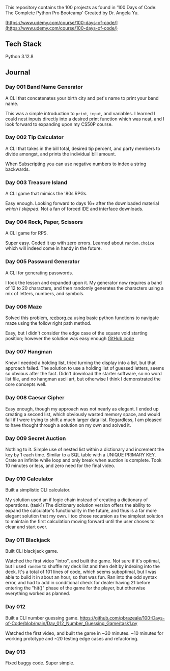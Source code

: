 This repository contains the 100 projects as found in '100 Days of Code: The Complete Python Pro Bootcamp' Created by Dr. Angela Yu.

[https://www.udemy.com/course/100-days-of-code/](https://www.udemy.com/course/100-days-of-code/)


## Tech Stack
Python 3.12.8


## Journal
### Day 001 Band Name Generator
A CLI that concatenates your birth city and pet's name to print your band name.

This was a simple introduction to `print`, `input`, and variables. I learned I could nest inputs directly into a desired print function which was neat, and I look forward to expanding upon my CS50P course.

### Day 002 Tip Calculator
A CLI that takes in the bill total, desired tip percent, and party members to divide amongst, and prints the individual bill amount.

When Subscripting you can use negative numbers to index a string backwards.

### Day 003 Treasure Island
A CLI game that mimics the '80s RPGs.

Easy enough. Looking forward to days 16+ after the downloaded material *which I skipped*. Not a fan of forced IDE and interface downloads.

### Day 004 Rock, Paper, Scissors
A CLI game for RPS.

Super easy. Coded it up with zero errors. Learned about `random.choice` which will indeed come in handy in the future.

### Day 005 Password Generator
A CLI for generating passwords.

I took the lesson and expanded upon it. My generator now requires a band of 12 to 20 characters, and then randomly generates the characters using a mix of letters, numbers, and symbols.  

### Day 006 Maze
Solved this problem, [reeborg.ca](https://reeborg.ca/reeborg.html?lang=en&mode=python&menu=worlds%2Fmenus%2Freeborg_intro_en.json&name=Maze&url=worlds%2Ftutorial_en%2Fmaze1.json) using basic python functions to navigate maze using the follow right path method.

Easy, but I didn't consider the edge case of the square void starting position;
however the solution was easy enough [GitHub code](https://github.com/pbrazeale/100-Days-of-Code/blob/main/Day_006_Maze/maze.py)

### Day 007 Hangman
Knew I needed a holding list, tried turning the display into a list, but that approach failed. The solution to use a holding list of guessed letters, seems so obvious after the fact. Didn't download the starter software, so no word list file, and no hangman ascii art, but otherwise I think I demonstrated the core concepts well.

### Day 008 Caesar Cipher
Easy enough, though my approach was not nearly as elegant. I ended up creating a second list, which obviously wasted memory space, and would fail if I were trying to shift a much larger data list. Regardless, I am pleased to have thought through a solution on my own and solved it.

### Day 009 Secret Auction
Nothing to it. Simple use of nested list within a dictionary and increment the key by 1 each time. Similar to a SQL table with a UNIQUE PRIMARY KEY. Crate an infinite while loop and only break when auction is complete. Took 10 minutes or less, and zero need for the final video.

### Day 010 Calculator
Built a simplistic CLI calculator.

My solution used an if logic chain instead of creating a dictionary of operations. (task1) The dictionary solution version offers the ability to expand the calculator's functionality in the future, and thus is a far more elegant solution that my own. I too chose recursion as the simplest solution to maintain the first calculation moving forward until the user choses to clear and start over.

### Day 011 Blackjack
Built CLI blackjack game.

Watched the first video "intro", and built the game. Not sure if it's optimal, but I used `random` to shuffle my deck list and then delt by indexing into the deck. It's a total of 101 lines of code, which seems suboptimal, but I was able to build it in about an hour, so that was fun. Ran into the odd syntax error, and had to add in conditional check for dealer having 21 before entering the "hit()" phase of the game for the player, but otherwise everything worked as planned.

### Day 012
Built a CLI number guessing game.
https://github.com/pbrazeale/100-Days-of-Code/blob/main/Day_012_Number_Guessing_Game/task1.py

Watched the first video, and built the game in ~30 minutes. ~10 minutes for working prototype and ~20 testing edge cases and refactoring.

### Day 013
Fixed buggy code. Super simple.
